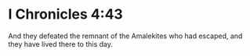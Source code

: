 # I Chronicles 4:43

And they defeated the remnant of the Amalekites who had escaped, and they have lived there to this day.
